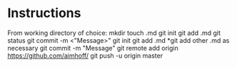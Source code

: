 # Instructions
From working directory of choice:
mkdir <Directory Name>
touch <File Name>.md
git init
git add <File Name>.md
git status
git commit -m <"Message>"
git init
git add <File Name>.md
*git add other <File Name>.md as necessary
git commit -m "Message"
git remote add origin https://github.com/aimhoff/<remainder of path>
git push -u origin master

